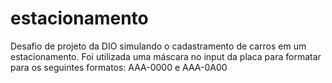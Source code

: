 # estacionamento

Desafio de projeto da DIO simulando o cadastramento de carros em um estacionamento.
Foi utilizada uma máscara no input da placa para formatar para os seguintes formatos: AAA-0000 e AAA-0A00
